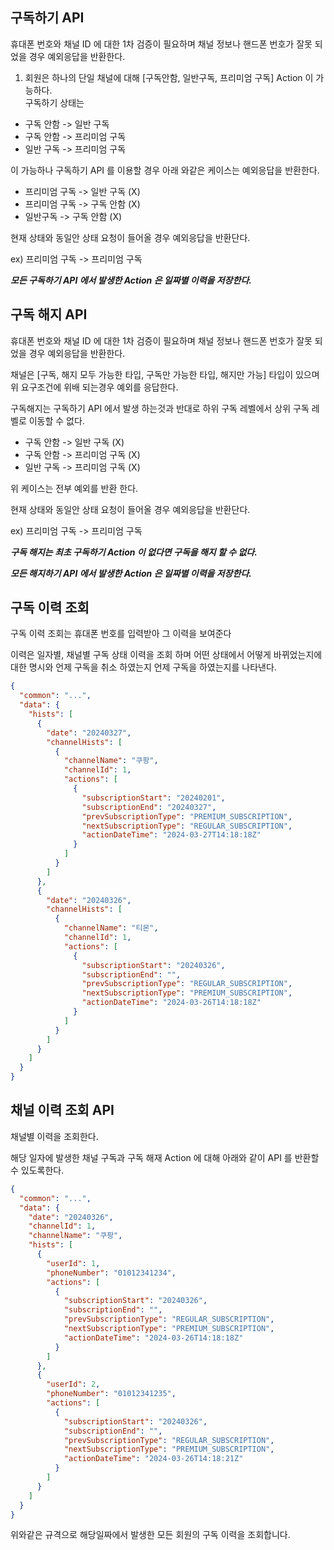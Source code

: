 ## 구독하기 API

휴대폰 번호와 채널 ID 에 대한 1차 검증이 필요하며 채널 정보나 핸드폰 번호가 잘못 되었을 경우 예외응답을 반환한다.

1) 회원은 하나의 단일 채널에 대해 [구독안함, 일반구독, 프리미엄 구독] Action 이 가능하다. <br>
   구독하기 상태는

- 구독 안함 -> 일반 구독
- 구독 안함 -> 프리미엄 구독
- 일반 구독 -> 프리미엄 구독

이 가능하나 구독하기 API 를 이용할 경우 아래 와같은 케이스는 예외응답을 반환한다.

- 프리미엄 구독 -> 일반 구독 (X)
- 프리미엄 구독 -> 구독 안함 (X)
- 일반구독 -> 구독 안함 (X)

현재 상태와 동일안 상태 요청이 들어올 경우 예외응답을 반환단다.

ex) 프리미엄 구독 -> 프리미엄 구독

***모든 구독하기 API 에서 발생한 Action 은 일짜별 이력을 저장한다.***

## 구독 해지 API

휴대폰 번호와 채널 ID 에 대한 1차 검증이 필요하며 채널 정보나 핸드폰 번호가 잘못 되었을 경우 예외응답을 반환한다.

채널은 [구독, 해지 모두 가능한 타입, 구독만 가능한 타입, 해지만 가능] 타입이 있으며 위 요구조건에 위배 되는경우 예외를 응답한다.

구독해지는 구독하기 API 에서 발생 하는것과 반대로 하위 구독 레벨에서 상위 구독 레벨로 이동할 수 없다.

- 구독 안함 -> 일반 구독 (X)
- 구독 안함 -> 프리미엄 구독 (X)
- 일반 구독 -> 프리미엄 구독 (X)

위 케이스는 전부 예외를 반환 한다.

현재 상태와 동일안 상태 요청이 들어올 경우 예외응답을 반환단다.

ex) 프리미엄 구독 -> 프리미엄 구독

***구독 해지는 최초 구독하기 Action 이 없다면 구독을 해지 할 수 없다.***

***모든 해지하기 API 에서 발생한 Action 은 일짜별 이력을 저장한다.***

## 구독 이력 조회

구독 이력 조회는 휴대폰 번호를 입력받아 그 이력을 보여준다

이력은 일자별, 채널별 구독 상태 이력을 조회 하며 어떤 상태에서 어떻게 바뀌었는지에 대한 명시와 언제 구독을 취소 하였는지 언제 구독을 하였는지를 나타낸다.

```json
{
  "common": "...",
  "data": {
    "hists": [
      {
        "date": "20240327",
        "channelHists": [
          {
            "channelName": "쿠팡",
            "channelId": 1,
            "actions": [
              {
                "subscriptionStart": "20240201",
                "subscriptionEnd": "20240327",
                "prevSubscriptionType": "PREMIUM_SUBSCRIPTION",
                "nextSubscriptionType": "REGULAR_SUBSCRIPTION",
                "actionDateTime": "2024-03-27T14:18:18Z"
              }
            ]
          }
        ]
      },
      {
        "date": "20240326",
        "channelHists": [
          {
            "channelName": "티몬",
            "channelId": 1,
            "actions": [
              {
                "subscriptionStart": "20240326",
                "subscriptionEnd": "",
                "prevSubscriptionType": "REGULAR_SUBSCRIPTION",
                "nextSubscriptionType": "PREMIUM_SUBSCRIPTION",
                "actionDateTime": "2024-03-26T14:18:18Z"
              }
            ]
          }
        ]
      }
    ]
  }
}
```

## 채널 이력 조회 API

채널별 이력을 조회한다.

해당 일자에 발생한 채널 구독과 구독 해재 Action 에 대해 아래와 같이 API 를 반환할 수 있도록한다.

```json
{
  "common": "...",
  "data": {
    "date": "20240326",
    "channelId": 1,
    "channelName": "쿠팡",
    "hists": [
      {
        "userId": 1,
        "phoneNumber": "01012341234",
        "actions": [
          {
            "subscriptionStart": "20240326",
            "subscriptionEnd": "",
            "prevSubscriptionType": "REGULAR_SUBSCRIPTION",
            "nextSubscriptionType": "PREMIUM_SUBSCRIPTION",
            "actionDateTime": "2024-03-26T14:18:18Z"
          }
        ]
      },
      {
        "userId": 2,
        "phoneNumber": "01012341235",
        "actions": [
          {
            "subscriptionStart": "20240326",
            "subscriptionEnd": "",
            "prevSubscriptionType": "REGULAR_SUBSCRIPTION",
            "nextSubscriptionType": "PREMIUM_SUBSCRIPTION",
            "actionDateTime": "2024-03-26T14:18:21Z"
          }
        ]
      }
    ]
  }
}
```

위와같은 규격으로 해당일짜에서 발생한 모든 회원의 구독 이력을 조회합니다.
